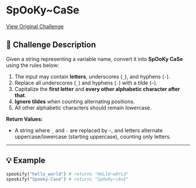 # SpOoKy~CaSe
[View Original Challenge](https://www.freecodecamp.org/learn/daily-coding-challenge/2025-10-31)

## 📝 Challenge Description

Given a string representing a variable name, convert it into **SpOoKy CaSe** using the rules below:

1. The input may contain **letters**, underscores (`_`), and hyphens (`-`).
2. Replace all underscores (`_`) and hyphens (`-`) with a tilde (`~`).
3. Capitalize the **first letter** and **every other alphabetic character after that**.
4. **Ignore tildes** when counting alternating positions.
5. All other alphabetic characters should remain lowercase.

**Return Values:**

- A string where `_` and `-` are replaced by `~`, and letters alternate uppercase/lowercase (starting uppercase), counting only letters.

---

## 💡 Example

```python
spookify("hello_world") # returns "HeLlO~wOrLd"
spookify("Spooky-Case") # returns "SpOoKy~cAsE"

